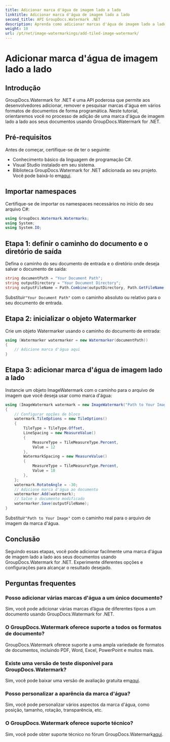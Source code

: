 ```yaml
---
title: Adicionar marca d'água de imagem lado a lado
linktitle: Adicionar marca d'água de imagem lado a lado
second_title: API GroupDocs.Watermark .NET
description: Aprenda como adicionar marcas d'água de imagem lado a lado aos seus documentos usando GroupDocs.Watermark for .NET. Fácil, eficiente e personalizável.
weight: 10
url: /pt/net/image-watermarkings/add-tiled-image-watermark/
---
```


# Adicionar marca d'água de imagem lado a lado

## Introdução
GroupDocs.Watermark for .NET é uma API poderosa que permite aos desenvolvedores adicionar, remover e pesquisar marcas d'água em vários formatos de documentos de forma programática. Neste tutorial, orientaremos você no processo de adição de uma marca d'água de imagem lado a lado aos seus documentos usando GroupDocs.Watermark for .NET.
## Pré-requisitos
Antes de começar, certifique-se de ter o seguinte:
- Conhecimento básico da linguagem de programação C#.
- Visual Studio instalado em seu sistema.
- Biblioteca GroupDocs.Watermark for .NET adicionada ao seu projeto. Você pode baixá-lo em[aqui](https://releases.groupdocs.com/Watermark/net/).

## Importar namespaces
Certifique-se de importar os namespaces necessários no início do seu arquivo C#:
```csharp
using GroupDocs.Watermark.Watermarks;
using System;
using System.IO;
```
## Etapa 1: definir o caminho do documento e o diretório de saída
Defina o caminho do seu documento de entrada e o diretório onde deseja salvar o documento de saída:
```csharp
string documentPath = "Your Document Path";
string outputDirectory = "Your Document Directory";
string outputFileName = Path.Combine(outputDirectory, Path.GetFileName(documentPath));
```
 Substituir`"Your Document Path"` com o caminho absoluto ou relativo para o seu documento de entrada.
## Etapa 2: inicializar o objeto Watermarker
Crie um objeto Watermarker usando o caminho do documento de entrada:
```csharp
using (Watermarker watermarker = new Watermarker(documentPath))
{
    // Adicione marca d'água aqui
}
```
## Etapa 3: adicionar marca d'água de imagem lado a lado
Instancie um objeto ImageWatermark com o caminho para o arquivo de imagem que você deseja usar como marca d'água:
```csharp
using (ImageWatermark watermark = new ImageWatermark("Path to Your Image"))
{
    // Configurar opções de bloco
    watermark.TileOptions = new TileOptions()
    {
        TileType = TileType.Offset,
        LineSpacing = new MeasureValue()
        {
            MeasureType = TileMeasureType.Percent,
            Value = 12
        },
        WatermarkSpacing = new MeasureValue()
        {
            MeasureType = TileMeasureType.Percent,
            Value = 10
        },
    };
    watermark.RotateAngle = -30;
    // Adicione marca d'água ao documento
    watermarker.Add(watermark);
    // Salve o documento modificado
    watermarker.Save(outputFileName);
}
```
 Substituir`"Path to Your Image"` com o caminho real para o arquivo de imagem da marca d'água.

## Conclusão
Seguindo essas etapas, você pode adicionar facilmente uma marca d'água de imagem lado a lado aos seus documentos usando GroupDocs.Watermark for .NET. Experimente diferentes opções e configurações para alcançar o resultado desejado.
## Perguntas frequentes
### Posso adicionar várias marcas d'água a um único documento?
Sim, você pode adicionar várias marcas d’água de diferentes tipos a um documento usando GroupDocs.Watermark for .NET.
### O GroupDocs.Watermark oferece suporte a todos os formatos de documento?
GroupDocs.Watermark oferece suporte a uma ampla variedade de formatos de documentos, incluindo PDF, Word, Excel, PowerPoint e muitos mais.
### Existe uma versão de teste disponível para GroupDocs.Watermark?
 Sim, você pode baixar uma versão de avaliação gratuita em[aqui](https://releases.groupdocs.com/).
### Posso personalizar a aparência da marca d'água?
Sim, você pode personalizar vários aspectos da marca d'água, como posição, tamanho, rotação, transparência, etc.
### O GroupDocs.Watermark oferece suporte técnico?
 Sim, você pode obter suporte técnico no fórum GroupDocs.Watermark[aqui](https://forum.groupdocs.com/c/watermark/19).